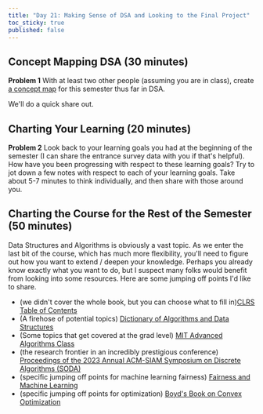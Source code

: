 ```yaml
---
title: "Day 21: Making Sense of DSA and Looking to the Final Project"
toc_sticky: true
published: false
---
```


## Concept Mapping DSA (30 minutes)

**Problem 1** With at least two other people (assuming you are in class), create [a concept map](https://en.wikipedia.org/wiki/Concept_map) for this semester thus far in DSA.

We'll do a quick share out.

## Charting Your Learning (20 minutes)

**Problem 2** Look back to your learning goals you had at the beginning of the semester (I can share the entrance survey data with you if that's helpful).  How have you been progressing with respect to these learning goals?  Try to jot down a few notes with respect to each of your learning goals.  Take about 5-7 minutes to think individually, and then share with those around you.

## Charting the Course for the Rest of the Semester (50 minutes)

Data Structures and Algorithms is obviously a vast topic.  As we enter the last bit of the course, which has much more flexibility, you'll need to figure out how you want to extend / deepen your knowledge.  Perhaps you already know exactly what you want to do, but I suspect many folks would benefit from looking into some resources.  Here are some jumping off points I'd like to share.

* (we didn't cover the whole book, but you can choose what to fill in)[CLRS Table of Contents](clrs_toc.pdf)
* (A firehose of potential topics) [Dictionary of Algorithms and Data Structures](https://xlinux.nist.gov/dads/)
* (Some topics that get covered at the grad level) [MIT Advanced Algorithms Class](https://6.5210.csail.mit.edu/calendar.html)
* (the research frontier in an incredibly prestigious conference) [Proceedings of the 2023 Annual ACM-SIAM Symposium on Discrete Algorithms (SODA)](https://epubs.siam.org/doi/book/10.1137/1.9781611977554)
* (specific jumping off points for machine learning fairness) [Fairness and Machine Learning](https://fairmlbook.org/pdf/fairmlbook.pdf)
* (specific jumping off points for optimization) [Boyd's Book on Convex Optimization](https://web.stanford.edu/~boyd/cvxbook/bv_cvxbook.pdf)
